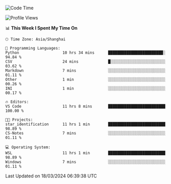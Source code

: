 <!--START_SECTION:waka-->
![Code Time](http://img.shields.io/badge/Code%20Time-1%2C544%20hrs%2055%20mins-blue)

![Profile Views](http://img.shields.io/badge/Profile%20Views-0-blue)

📊 **This Week I Spent My Time On** 

```text
🕑︎ Time Zone: Asia/Shanghai

💬 Programming Languages: 
Python                   10 hrs 34 mins      ████████████████████████░   94.84 % 
CSV                      24 mins             █░░░░░░░░░░░░░░░░░░░░░░░░   03.62 % 
Markdown                 7 mins              ░░░░░░░░░░░░░░░░░░░░░░░░░   01.11 % 
Other                    1 min               ░░░░░░░░░░░░░░░░░░░░░░░░░   00.26 % 
INI                      1 min               ░░░░░░░░░░░░░░░░░░░░░░░░░   00.17 % 

🔥 Editors: 
VS Code                  11 hrs 8 mins       █████████████████████████   100.00 % 

🐱‍💻 Projects: 
star_identification      11 hrs 1 min        █████████████████████████   98.89 % 
CS-Notes                 7 mins              ░░░░░░░░░░░░░░░░░░░░░░░░░   01.11 % 

💻 Operating System: 
WSL                      11 hrs 1 min        █████████████████████████   98.89 % 
Windows                  7 mins              ░░░░░░░░░░░░░░░░░░░░░░░░░   01.11 % 
```


 Last Updated on 18/03/2024 06:39:38 UTC
<!--END_SECTION:waka-->